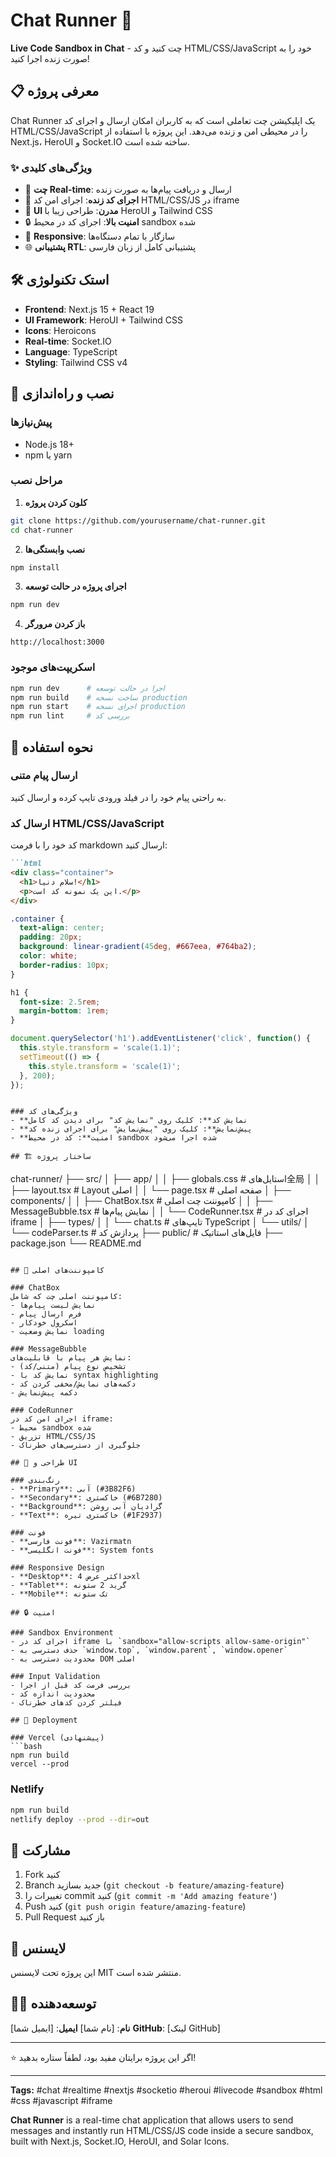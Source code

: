 # Chat Runner 🚀

**Live Code Sandbox in Chat** - چت کنید و کد HTML/CSS/JavaScript خود را به صورت زنده اجرا کنید!

## 📋 معرفی پروژه

Chat Runner یک اپلیکیشن چت تعاملی است که به کاربران امکان ارسال و اجرای کد HTML/CSS/JavaScript را در محیطی امن و زنده می‌دهد. این پروژه با استفاده از Next.js، HeroUI و Socket.IO ساخته شده است.

### ✨ ویژگی‌های کلیدی

- 💬 **چت Real-time**: ارسال و دریافت پیام‌ها به صورت زنده
- 🔧 **اجرای کد زنده**: اجرای امن کد HTML/CSS/JS در iframe
- 🎨 **UI مدرن**: طراحی زیبا با HeroUI و Tailwind CSS
- 🔒 **امنیت بالا**: اجرای کد در محیط sandbox شده
- 📱 **Responsive**: سازگار با تمام دستگاه‌ها
- 🌐 **پشتیبانی RTL**: پشتیبانی کامل از زبان فارسی

## 🛠️ استک تکنولوژی

- **Frontend**: Next.js 15 + React 19
- **UI Framework**: HeroUI + Tailwind CSS
- **Icons**: Heroicons
- **Real-time**: Socket.IO
- **Language**: TypeScript
- **Styling**: Tailwind CSS v4

## 🚀 نصب و راه‌اندازی

### پیش‌نیازها

- Node.js 18+ 
- npm یا yarn

### مراحل نصب

1. **کلون کردن پروژه**
```bash
git clone https://github.com/yourusername/chat-runner.git
cd chat-runner
```

2. **نصب وابستگی‌ها**
```bash
npm install
```

3. **اجرای پروژه در حالت توسعه**
```bash
npm run dev
```

4. **باز کردن مرورگر**
```
http://localhost:3000
```

### اسکریپت‌های موجود

```bash
npm run dev      # اجرا در حالت توسعه
npm run build    # ساخت نسخه production
npm run start    # اجرای نسخه production
npm run lint     # بررسی کد
```

## 📖 نحوه استفاده

### ارسال پیام متنی
به راحتی پیام خود را در فیلد ورودی تایپ کرده و ارسال کنید.

### ارسال کد HTML/CSS/JavaScript
کد خود را با فرمت markdown ارسال کنید:

```markdown
```html
<div class="container">
  <h1>سلام دنیا!</h1>
  <p>این یک نمونه کد است.</p>
</div>
```

```css
.container {
  text-align: center;
  padding: 20px;
  background: linear-gradient(45deg, #667eea, #764ba2);
  color: white;
  border-radius: 10px;
}

h1 {
  font-size: 2.5rem;
  margin-bottom: 1rem;
}
```

```javascript
document.querySelector('h1').addEventListener('click', function() {
  this.style.transform = 'scale(1.1)';
  setTimeout(() => {
    this.style.transform = 'scale(1)';
  }, 200);
});
```
```

### ویژگی‌های کد
- **نمایش کد**: کلیک روی "نمایش کد" برای دیدن کد کامل
- **پیش‌نمایش**: کلیک روی "پیش‌نمایش" برای اجرای زنده کد
- **امنیت**: کد در محیط sandbox شده اجرا می‌شود

## 🏗️ ساختار پروژه

```
chat-runner/
├── src/
│   ├── app/
│   │   ├── globals.css          # استایل‌های全局
│   │   ├── layout.tsx           # Layout اصلی
│   │   └── page.tsx             # صفحه اصلی
│   ├── components/
│   │   ├── ChatBox.tsx          # کامپوننت چت اصلی
│   │   ├── MessageBubble.tsx    # نمایش پیام‌ها
│   │   └── CodeRunner.tsx       # اجرای کد در iframe
│   ├── types/
│   │   └── chat.ts              # تایپ‌های TypeScript
│   └── utils/
│       └── codeParser.ts        # پردازش کد
├── public/                      # فایل‌های استاتیک
├── package.json
└── README.md
```

## 🔧 کامپوننت‌های اصلی

### ChatBox
کامپوننت اصلی چت که شامل:
- نمایش لیست پیام‌ها
- فرم ارسال پیام
- اسکرول خودکار
- نمایش وضعیت loading

### MessageBubble
نمایش هر پیام با قابلیت‌های:
- تشخیص نوع پیام (متنی/کد)
- نمایش کد با syntax highlighting
- دکمه‌های نمایش/مخفی کردن کد
- دکمه پیش‌نمایش

### CodeRunner
اجرای امن کد در iframe:
- محیط sandbox شده
- تزریق HTML/CSS/JS
- جلوگیری از دسترسی‌های خطرناک

## 🎨 طراحی و UI

### رنگ‌بندی
- **Primary**: آبی (#3B82F6)
- **Secondary**: خاکستری (#6B7280)
- **Background**: گرادیان آبی روشن
- **Text**: خاکستری تیره (#1F2937)

### فونت
- **فونت فارسی**: Vazirmatn
- **فونت انگلیسی**: System fonts

### Responsive Design
- **Desktop**: حداکثر عرض 4xl
- **Tablet**: گرید 2 ستونه
- **Mobile**: تک ستونه

## 🔒 امنیت

### Sandbox Environment
- اجرای کد در iframe با `sandbox="allow-scripts allow-same-origin"`
- حذف دسترسی به `window.top`, `window.parent`, `window.opener`
- محدودیت دسترسی به DOM اصلی

### Input Validation
- بررسی فرمت کد قبل از اجرا
- محدودیت اندازه کد
- فیلتر کردن کدهای خطرناک

## 🚀 Deployment

### Vercel (پیشنهادی)
```bash
npm run build
vercel --prod
```

### Netlify
```bash
npm run build
netlify deploy --prod --dir=out
```

## 🤝 مشارکت

1. Fork کنید
2. Branch جدید بسازید (`git checkout -b feature/amazing-feature`)
3. تغییرات را commit کنید (`git commit -m 'Add amazing feature'`)
4. Push کنید (`git push origin feature/amazing-feature`)
5. Pull Request باز کنید

## 📝 لایسنس

این پروژه تحت لایسنس MIT منتشر شده است.

## 👨‍💻 توسعه‌دهنده

**نام**: [نام شما]
**ایمیل**: [ایمیل شما]
**GitHub**: [لینک GitHub]

---

⭐ اگر این پروژه برایتان مفید بود، لطفاً ستاره بدهید!

---

**Tags:** #chat #realtime #nextjs #socketio #heroui #livecode #sandbox #html #css #javascript #iframe

**Chat Runner** is a real-time chat application that allows users to send messages and instantly run HTML/CSS/JS code inside a secure sandbox, built with Next.js, Socket.IO, HeroUI, and Solar Icons.
